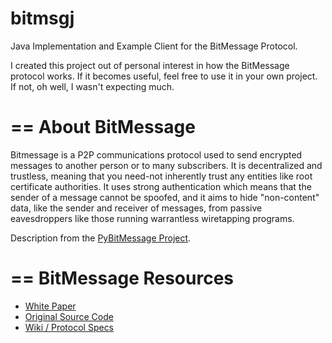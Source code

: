 bitmsgj
=======

Java Implementation and Example Client for the BitMessage Protocol.

I created this project out of personal interest in how the BitMessage protocol works. If it becomes useful, feel free to use it in your own project. If not, oh well, I wasn't expecting much.

==
About BitMessage
==
Bitmessage is a P2P communications protocol used to send encrypted messages to another person or to many subscribers. It is decentralized and trustless, meaning that you need-not inherently trust any entities like root certificate authorities. It uses strong authentication which means that the sender of a message cannot be spoofed, and it aims to hide "non-content" data, like the sender and receiver of messages, from passive eavesdroppers like those running warrantless wiretapping programs.

Description from the [PyBitMessage Project](https://github.com/Bitmessage/PyBitmessage).

==
BitMessage Resources
==
* [White Paper](https://bitmessage.org/bitmessage.pdf)
* [Original Source Code](https://github.com/Bitmessage/PyBitmessage)
* [Wiki / Protocol Specs](https://bitmessage.org/)
